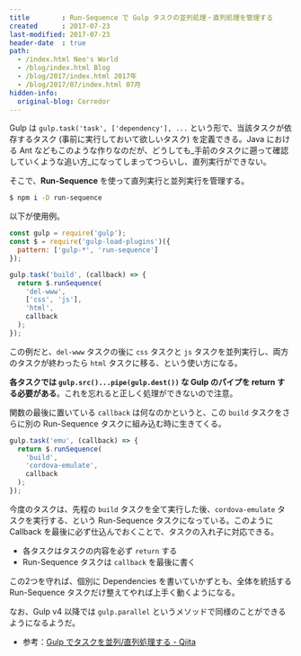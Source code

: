 ```yaml
---
title        : Run-Sequence で Gulp タスクの並列処理・直列処理を管理する
created      : 2017-07-23
last-modified: 2017-07-23
header-date  : true
path:
  - /index.html Neo's World
  - /blog/index.html Blog
  - /blog/2017/index.html 2017年
  - /blog/2017/07/index.html 07月
hidden-info:
  original-blog: Corredor
---
```


Gulp は `gulp.task('task', ['dependency'], ...` という形で、当該タスクが依存するタスク (事前に実行しておいて欲しいタスク) を定義できる。Java における Ant などもこのような作りなのだが、どうしても_手前のタスクに遡って確認していくような追い方_になってしまってつらいし、直列実行ができない。

そこで、**Run-Sequence** を使って直列実行と並列実行を管理する。

```bash
$ npm i -D run-sequence
```

以下が使用例。

```javascript
const gulp = require('gulp');
const $ = require('gulp-load-plugins')({
  pattern: ['gulp-*', 'run-sequence']
});

gulp.task('build', (callback) => {
  return $.runSequence(
    'del-www',
    ['css', 'js'],
    'html',
    callback
  );
});
```

この例だと、`del-www` タスクの後に `css` タスクと `js` タスクを並列実行し、両方のタスクが終わったら `html` タスクに移る、という使い方になる。

**各タスクでは `gulp.src()...pipe(gulp.dest())` な Gulp のパイプを return する必要がある**。これを忘れると正しく処理ができないので注意。

関数の最後に置いている `callback` は何なのかというと、この `build` タスクをさらに別の Run-Sequence タスクに組み込む時に生きてくる。

```javascript
gulp.task('emu', (callback) => {
  return $.runSequence(
    'build',
    'cordova-emulate',
    callback
  );
});
```

今度のタスクは、先程の `build` タスクを全て実行した後、`cordova-emulate` タスクを実行する、という Run-Sequence タスクになっている。このように Callback を最後に必ず仕込んでおくことで、タスクの入れ子に対応できる。

- 各タスクはタスクの内容を必ず `return` する
- Run-Sequence タスクは `callback` を最後に書く

この2つを守れば、個別に Dependencies を書いていかずとも、全体を統括する Run-Sequence タスクだけ整えてやれば上手く動くようになる。

なお、Gulp v4 以降では `gulp.parallel` というメソッドで同様のことができるようになるようだ。

- 参考：[Gulp でタスクを並列/直列処理する - Qiita](http://qiita.com/naoiwata/items/4c82140a5fb5d7bdb3f8)
